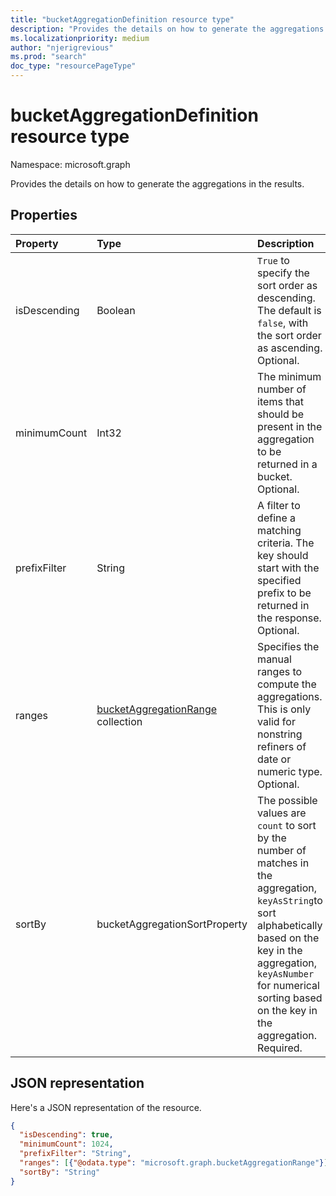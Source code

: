 ```yaml
---
title: "bucketAggregationDefinition resource type"
description: "Provides the details on how to generate the aggregations in the results"
ms.localizationpriority: medium
author: "njerigrevious"
ms.prod: "search"
doc_type: "resourcePageType"
---
```


# bucketAggregationDefinition resource type

Namespace: microsoft.graph

Provides the details on how to generate the aggregations in the results.

## Properties

| Property     | Type        | Description |
|:-------------|:------------|:------------|
|isDescending|Boolean|`True` to specify the sort order as descending. The default is `false`, with the sort order as ascending. Optional.|
|minimumCount|Int32|The minimum number of items that should be present in the aggregation to be returned in a bucket. Optional.|
|prefixFilter|String|A filter to define a matching criteria. The key should start with the specified prefix to be returned in the response. Optional.|
|ranges|[bucketAggregationRange](bucketaggregationrange.md) collection|Specifies the manual ranges to compute the aggregations. This is only valid for nonstring refiners of date or numeric type. Optional.|
|sortBy|bucketAggregationSortProperty| The possible values are `count` to sort by the number of matches in the aggregation, `keyAsString`to sort alphabetically based on the key in the aggregation, `keyAsNumber` for numerical sorting based on the key in the aggregation. Required.

## JSON representation

Here's a JSON representation of the resource.

<!-- {
  "blockType": "resource",
  "optionalProperties": [

  ],
  "@odata.type": "microsoft.graph.bucketAggregationDefinition",
  "baseType": null
}-->

```json
{
  "isDescending": true,
  "minimumCount": 1024,
  "prefixFilter": "String",
  "ranges": [{"@odata.type": "microsoft.graph.bucketAggregationRange"}],
  "sortBy": "String"
}
```

<!-- uuid: 16cd6b66-4b1a-43a1-adaf-3a886856ed98
2019-02-04 14:57:30 UTC -->
<!-- {
  "type": "#page.annotation",
  "description": "sortProperty resource",
  "keywords": "",
  "section": "documentation",
  "tocPath": ""
}-->